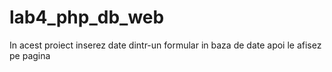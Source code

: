 # lab4_php_db_web
In acest proiect inserez date dintr-un formular in baza de date apoi le afisez pe pagina
